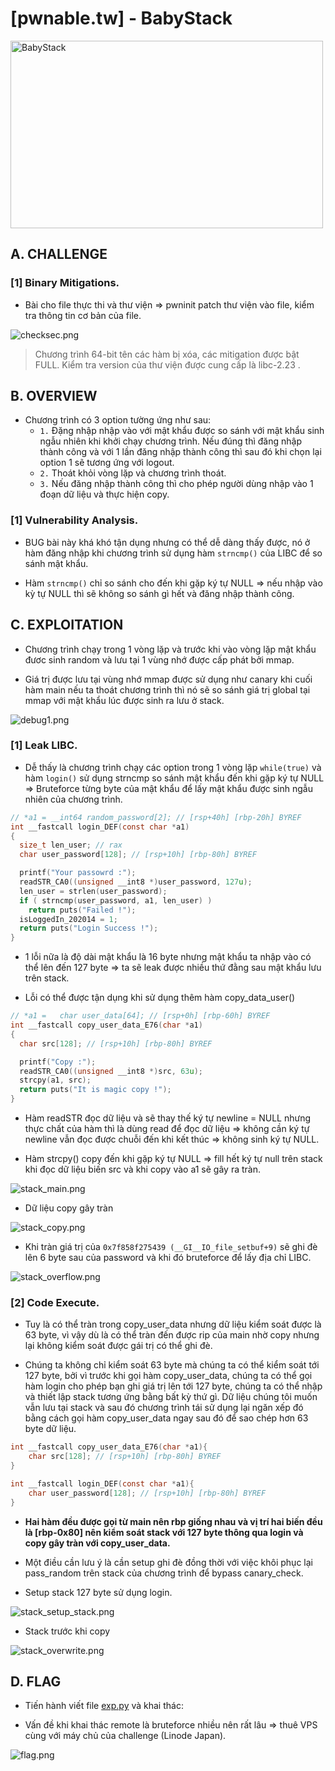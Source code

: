 # [pwnable.tw] - BabyStack

<img src="./images/BabyStack.png" alt="BabyStack" width="500" height="300">

## A. CHALLENGE 

### [1] Binary Mitigations. 

- Bài cho file thực thi và thư viện => pwninit patch thư viện vào file, kiểm tra thông tin cơ bản của file.

![checksec.png](./images/checksec.png)

> Chương trình 64-bit tên các hàm bị xóa, các mitigation được bật FULL. Kiểm tra version của thư viện được cung cấp là libc-2.23 .

## B. OVERVIEW

- Chương trình có 3 option tường ứng như sau:
    * `1.` Đặng nhập nhập vào với mật khẩu được so sánh với mật khẩu sinh ngẫu nhiên khi khởi chạy chương trình. Nếu đúng thì đăng nhập thành công và với 1 lần đăng nhập thành công thì sau đó khi chọn lại option 1 sẽ tương ứng với logout.
    * `2.` Thoát khỏi vòng lặp và chương trình thoát.
    * `3.` Nếu đăng nhập thành công thì cho phép người dùng nhập vào 1 đoạn dữ liệu  và thực hiện copy.

### [1] Vulnerability Analysis.

- BUG bài này khá khó tận dụng nhưng có thể dễ dàng thấy được, nó ở hàm đăng nhập khi chương trình sử dụng hàm `strncmp()` của LIBC để so sánh mật khẩu.

- Hàm `strncmp()` chỉ so sánh cho đến khi gặp ký tự NULL => nếu nhập vào kỳ tự NULL thì sẽ không so sánh gì hết và đăng nhập thành công.

## C. EXPLOITATION

- Chương trình chạy trong 1 vòng lặp và trước khi vào vòng lặp mật khẩu đươc sinh random và lưu tại 1 vùng nhớ được cấp phát bởi mmap.

- Giá trị được lưu tại vùng nhớ mmap được sử dụng như canary khi cuối hàm main nếu ta thoát chương trình thì nó sẽ so sánh giá trị global tại mmap với mật khẩu lúc được sinh ra lưu ở stack.

![debug1.png](./images/debug1.png)

### [1] Leak LIBC.

- Dễ thấy là chương trình chạy các option trong 1 vòng lặp `while(true)` và hàm `login()` sử dụng strncmp so sánh mật khẩu đến khi gặp ký tự NULL => Bruteforce từng byte của mật khẩu để lấy mật khẩu được sinh ngẫu nhiên của chương trình.

```c
// *a1 = __int64 random_password[2]; // [rsp+40h] [rbp-20h] BYREF
int __fastcall login_DEF(const char *a1)
{
  size_t len_user; // rax
  char user_password[128]; // [rsp+10h] [rbp-80h] BYREF

  printf("Your passowrd :");
  readSTR_CA0((unsigned __int8 *)user_password, 127u);
  len_user = strlen(user_password);
  if ( strncmp(user_password, a1, len_user) )
    return puts("Failed !");
  isLoggedIn_202014 = 1;
  return puts("Login Success !");
}
```

- 1 lỗi nữa là độ dài mật khẩu là 16 byte nhưng mật khẩu ta nhập vào có thể lên đến 127 byte => ta sẽ leak được nhiều thứ đằng sau mật khẩu lưu trên stack.

- Lỗi có thể được tận dụng khi sử dụng thêm hàm copy_data_user()

```c
// *a1 =   char user_data[64]; // [rsp+0h] [rbp-60h] BYREF
int __fastcall copy_user_data_E76(char *a1)
{
  char src[128]; // [rsp+10h] [rbp-80h] BYREF

  printf("Copy :");
  readSTR_CA0((unsigned __int8 *)src, 63u);
  strcpy(a1, src);
  return puts("It is magic copy !");
}
```

- Hàm readSTR đọc dữ liệu và sẽ thay thế ký tự newline = NULL nhưng thực chất của hàm thì là dùng read để đọc dữ liệu => không cần ký tự newline vẫn đọc được chuỗi đến khi kết thúc => không sinh ký tự NULL.

- Hàm strcpy() copy đến khi gặp ký tự NULL => fill hết ký tự null trên stack khi đọc dữ liệu biến src và khi copy vào a1 sẽ gây ra tràn.

![stack_main.png](./images/stack_main.png)

- Dữ liệu copy gây tràn

![stack_copy.png](./images/stack_copy.png)

- Khi tràn giá trị của `0x7f858f275439 (__GI__IO_file_setbuf+9)` sẽ ghi đè lên 6 byte sau của password và khi đó bruteforce để lấy địa chỉ LIBC.

![stack_overflow.png](./images/stack_overflow.png)

### [2] Code Execute.

- Tuy là có thể tràn trong copy_user_data nhưng dữ liệu kiểm soát được là 63 byte, vì vậy dù là có thể tràn đến được rip của main nhờ copy nhưng lại không kiểm soát được gái trị có thể ghi đè.

- Chúng ta không chỉ kiểm soát 63 byte mà chúng ta có thể kiểm soát tới 127 byte, bởi vì trước khi gọi hàm copy_user_data, chúng ta có thể gọi hàm login cho phép bạn ghi giá trị lên tới 127 byte, chúng ta có thể nhập và thiết lập stack tương ứng bằng bất kỳ thứ gì. Dữ liệu chúng tôi muốn vẫn lưu tại stack và sau đó chương trình tái sử dụng lại ngăn xếp đó bằng cách gọi hàm copy_user_data ngay sau đó để sao chép hơn 63 byte dữ liệu.

```c
int __fastcall copy_user_data_E76(char *a1){
    char src[128]; // [rsp+10h] [rbp-80h] BYREF 
}

int __fastcall login_DEF(const char *a1){
    char user_password[128]; // [rsp+10h] [rbp-80h] BYREF
}
```

- __Hai hàm đều được gọi từ main nên rbp giống nhau và vị trí hai biến đều là [rbp-0x80] nên kiểm soát stack với 127 byte thông qua login và copy gây tràn với copy_user_data.__

- Một điều cần lưu ý là cần setup ghi đè đồng thời với việc khôi phục lại pass_random trên stack của chương trình để bypass canary_check.

- Setup stack 127 byte sử dụng login.

![stack_setup_stack.png](./images/stack_setup_stack.png)

- Stack trước khi copy

![stack_overwrite.png](./images/stack_overwrite.png)

## D. FLAG

- Tiến hành viết file [exp.py](./exp.py) và khai thác:

- Vấn đề khi khai thác remote là bruteforce nhiều nên rất lâu => thuê VPS cùng với máy chủ của challenge (Linode Japan).

![flag.png](./images/flag.png)
